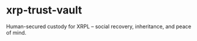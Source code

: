 # xrp-trust-vault
Human-secured custody for XRPL – social recovery, inheritance, and peace of mind.
